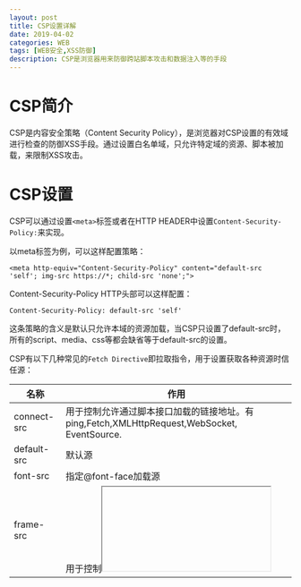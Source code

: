 ```yaml
---
layout: post
title: CSP设置详解
date: 2019-04-02
categories: WEB
tags: [WEB安全,XSS防御]
description: CSP是浏览器用来防御跨站脚本攻击和数据注入等的手段
---
```




# CSP简介

CSP是内容安全策略（Content Security Policy），是浏览器对CSP设置的有效域进行检查的防御XSS手段。通过设置白名单域，只允许特定域的资源、脚本被加载，来限制XSS攻击。

# CSP设置

CSP可以通过设置`<meta>`标签或者在HTTP HEADER中设置`Content-Security-Policy:`来实现。

以meta标签为例，可以这样配置策略：

    <meta http-equiv="Content-Security-Policy" content="default-src 'self'; img-src https://*; child-src 'none';">

Content-Security-Policy HTTP头部可以这样配置：

    Content-Security-Policy: default-src 'self'
    
这条策略的含义是默认只允许本域的资源加载，当CSP只设置了default-src时，所有的script、media、css等都会缺省等于default-src的设置。

CSP有以下几种常见的`Fetch Directive`即拉取指令，用于设置获取各种资源时信任源：


|名称|作用|
|-|-|
|connect-src|用于控制允许通过脚本接口加载的链接地址。有<a> ping,Fetch,XMLHttpRequest,WebSocket, EventSource.|
|default-src|默认源|
|font-src|指定@font-face加载源|
|frame-src|用于控制<frame><iframe>源|
|img-src|图片源|
|manifest-src|用于控制manifest加载|
|media-src|指定<audio><video>源|
|script-src|用于控制script标签加载的URL，和内联脚本事件句柄onclick，以及XSTL样式表|
|style-src|用于控制样式表的源|
|worker-src|用于限制worker线程|

每个拉取指令可以设置多个源，格式如下：

    Content-Security-Policy: style-src <source>;
    Content-Security-Policy: style-src <source> <source>;
    
源可以被设置成以下几种

-  <主机源>

主机源可以是IP或者域名，也可以用`*`作为通配符
例如：
```
http://*.example.com:
    Content-Security-Policy: default-src http://*.example.com;
    
mail.example.com:443
    Content-Security-Policy: default-src http://*.example.com;
    
https://store.example.com
    Content-Security-Policy: default-src https://store.example.com;
```
-  <协议>

协议可以是http或者https，也支持data、mediastream、blob、filesystem
```
    Content-Security-Policy: default-src https:;
```
-  'self'

只允许来自同一源的，符合同源策略的链接。

-  'unsafe-inline'

允许使用内联资源，包括<script>,javascript:URLS,onclick等事件句柄和内联样式<style>


-  'unsafe-eval'

允许使用`eval()`或者其他从字符串执行命令的方法,包括一下这些
```
eval()
Function()
当调用这些函数传递一个字符串时：window.setTimeout("alert(\"Hello World!\");", 500);
    window.setTimeout
    window.setInterval
    window.setImmediate
window.execScript  (IE < 11 only)
```
-  'none'

禁止任何URIs被加载
-  'nonce-&lt;base64-value&gt;'

通过指定nonce来加载源：

```
Content-Security-Policy: script-src 'nonce-2726c7f26c'
```
**这个设置将会只加载nonce=2726c7f26c的脚本**
```
<script nonce=2726c7f26c>
var inline=1;
</script>
```

-   '&lt;hash-algorithm&gt;-&lt;base64-value&gt;'

支持sha256，sha384和sha512，使用脚本或者样式的hash值的base64编码来指定脚本内容。下面的例子，通过指定hash算法和hash值的base64编码来设置允许的源。**需要注意的是前后的`<script>` `</script>`标签是不包括的**
```
Content-Security-Policy: script-src 'sha256-B2yPHKaXnvFWtRChIbabYmUBFZdVfKKXHbWtWidDVF8='
```
**通过指定hash值来加载固定的脚本**
```
<script>var inline = 1;</script>
```

-  'strict-dynamic'

将会信任一个已明确标记的脚本，配合nonce或者hash使用，将会信任所有被根脚本加载的脚本。同时，任何白名单以及 'self' 'unsafe-inline'将会被忽略。

-  'report-sample'

需要一个违例代码的示例，将会包含在违例报告中。


# CSP测试
使用`Content-Security-Policy-Report-Only`，当违反CSP的源被加载时发送违例报告。通过设置`report-uri`或`report-to`来确定违例报告发送的网址，这个报告将会通过HTTP POST来发送。

```
Content-Security-Policy: default-src https:; report-uri /csp-violation-report-endpoint/
```

# 绕过CSP

* 通过frame或者iframe来加载未使用CSP的页面
* 某些网站非200的返回页面未设置CSP，通过构造超长URL或者超大cookie来造成报错，现代浏览器能处理的最大URL和cookie普遍比服务器要长。
